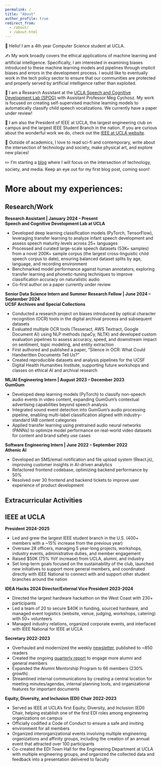 ```yaml
---
permalink: /
title: "About"
author_profile: true
redirect_from: 
  - /about/
  - /about.html
---
```


👋 Hello! I am a 4th year Computer Science student at UCLA. 

✍️ My work broadly covers the ethical applications of machine learning and artificial intelligence. Specifically, I am interested in examining biases introduced to these machine learning models and pipelines through implicit biases and errors in the development process. I would like to eventually work in the tech policy sector to ensure that our communities are protected and properly served by artificial intelligence rather than exploited.

💬 I am a Research Assistant at the <a href="https://spog.ucla.edu/" target="_blank">UCLA Speech and Cognitive Development Lab (SPOG)</a> with Assistant Professor Meg Cychosz. My work is focused on creating self-supervised machine learning models to automatically classify child speech vocalizations. We currently have a paper under review!

🤖 I am also the President of IEEE at UCLA, the largest engineering club on campus and the largest IEEE Student Branch in the nation. If you are curious about the wonderful work we do, check out the <a href="https://ieeebruins.com/" target="_blank">IEEE at UCLA website</a>.

📖 Outside of academics, I love to read sci-fi and contemporary, write about the intersection of technology and society, make physical art, and explore new places!

✏️ I'm starting a <a href="https://theozhangg.github.io/blog/" target="_blank">blog</a> where I will focus on the intersection of technology, society, and media. Keep an eye out for my first blog post, coming soon!

# More about my experiences:
## Research/Work
**Research Assistant | January 2024 – Present**  
**Speech and Cognitive Development Lab at UCLA**  
* Developed deep learning classification models (PyTorch, TensorFlow), leveraging transfer learning to analyze infant speech development and assess speech maturity levels across 25+ languages
* Processed and curated large-scale speech datasets (53K+ samples) from a novel 200K+ sample corpus (the largest cross-linguistic child speech corpus to date), ensuring balanced dataset splits by age, language, and recording environment
* Benchmarked model performance against human annotators, exploring transfer learning and phonetic-tuning techniques to improve classification accuracy on naturalistic audio
* Co-first author on a paper currently under review

**Senior Data Science Intern and Summer Research Fellow	| June 2024 – September 2024**  
**UCSF Archives and Special Collections**  
* Conducted a research project on biases introduced by optical character recognition (OCR) tools in the digital archival process and subsequent datasets
* Evaluated multiple OCR tools (Tesseract, AWS Textract, Google Document AI) using NLP methods (spaCy, NLTK) and developed custom evaluation pipelines to assess accuracy, speed, and downstream impact on sentiment, topic modeling, and entity extraction
* First authored and published a paper, “Silence in OCR: What Could Handwritten Documents Tell Us?” 
* Created reproducible datasets and analysis pipelines for the UCSF Digital Health Humanities Institute, supporting future workshops and classes on ethical AI and archival research

**ML/AI Engineering Intern | August 2023 – December 2023**  
**GumGum**  
* Developed deep learning models (PyTorch) to classify non-speech audio events in video content, expanding GumGum’s contextual advertising capabilities beyond speech analysis
* Integrated sound event detection into GumGum’s audio processing pipeline, enabling multi-label classification aligned with industry-standard IAB content categories
* Applied transfer learning using pretrained audio neural networks (PANNs) to optimize model performance on real-world video datasets for content and brand safety use cases

**Software Engineering Intern | June 2022 – September 2022**  
**Athenic AI**  
* Developed an SMS/email notification and file upload system (React.js), improving customer insights in AI-driven analytics
* Refactored frontend codebase, optimizing backend performance by 50%
* Resolved over 30 frontend and backend tickets to improve user experience of product development

## Extracurricular Activities
## IEEE at UCLA
**President 2024-2025**
* Led and grew the largest IEEE student branch in the U.S. (400+ members with a ~15% increase from the previous year)
* Oversaw 28 officers, managing 5 year-long projects, workshops, industry events, administrative duties, and member engagement
* Raised $50K (75% YoY increase) from UCLA, alumni, and industry
* Set long-term goals focused on the sustainability of the club, launched new initiatives to support more general members, and coordinated directly with IEEE National to connect with and support other student branches around the nation

**IDEA Hacks 2024 Director/External Vice President 2023-2024**
* Directed the largest hardware hackathon on the West Coast with 230+ participants
* Led a team of 20 to secure $40K in funding, sourced hardware, and managed event logistics (website, venue, judging, workshops, catering) with 50+ volunteers
* Managed industry relations, organized corporate events, and interfaced with IEEE National for IEEE at UCLA

**Secretary 2022-2023**
* Overhauled and modernized the weekly <a href="https://uclaieeenewsletter.substack.com/" target="_blank">newsletter</a>, published to ~850 readers
* Created the ongoing <a href="https://uclaieeenewsletter.substack.com/p/ucla-ieee-winter-2025-wrap-up" target="_blank">quarterly report</a> to engage more alumni and general members
* Expanded the Alumni Mentorship Program to 66 members (230% growth)
* Streamlined internal communications by creating a central location for meeting minutes/agendas, internal planning tools, and organizational features for important documents

**Equity, Diversity, and Inclusion (EDI) Chair 2022-2023**
* Served as IEEE at UCLA’s first Equity, Diversity, and Inclusion (EDI) Chair, helping establish one of the first EDI roles among engineering organizations on campus
* Officially codified a Code of Conduct to ensure a safe and inviting environment for all members
* Organized interorganizational events involving multiple engineering organizations and affinity groups, including the creation of an annual event that attracted over 100 participants
* Co-created the EDI Town Hall for the Engineering Department at UCLA with multiple engineering groups, and organized the collected data and feedback into a presentation delivered to faculty